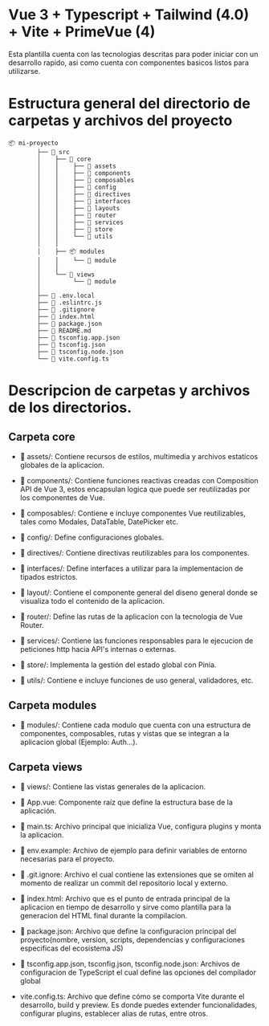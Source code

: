 # Vue 3 + Typescript + Tailwind (4.0) + Vite + PrimeVue (4)

Esta plantilla cuenta con las tecnologias descritas para poder iniciar con un desarrollo rapido, asi como cuenta con componentes
basicos listos para utilizarse.

# Estructura general del directorio de carpetas y archivos del proyecto

``` 
📦 mi-proyecto 
        ├── 📁 src 
        │    ├── 📁 core
        │    │    ├── 📁 assets  
        │    │    ├── 📁 components
        │    │    ├── 📁 composables 
        │    │    ├── 📁 config
        │    │    ├── 📁 directives
        │    │    ├── 📁 interfaces
        │    │    ├── 📁 layouts
        │    │    ├── 📁 router
        │    │    ├── 📁 services
        │    │    ├── 📁 store
        │    │    └── 📁 utils 
        │    │      
        │    ├── 📦 modules    
        │    │    └── 📁 module
        │    │
        │    └── 📁 views
        │         └── 📁 module
        │    
        ├── 📄 .env.local
        ├── 📄 .eslintrc.js
        ├── 📄 .gitignore
        ├── 📄 index.html
        ├── 📄 package.json
        ├── 📄 README.md
        ├── 📄 tsconfig.app.json
        ├── 📄 tsconfig.json
        ├── 📄 tsconfig.node.json 
        └── 📄 vite.config.ts 
```

# Descripcion de carpetas y archivos de los directorios.

## Carpeta core

* 📂 assets/: Contiene recursos de estilos, multimedia y archivos estaticos globales de la aplicacion.

* 📂 components/: Contiene funciones reactivas creadas con Composition API de Vue 3, estos encapsulan logica que puede ser reutilizadas por los componentes de Vue. 

* 📂 composables/: Contiene e incluye componentes Vue reutilizables, tales como Modales, DataTable, DatePicker etc. 

* 📂 config/: Define configuraciones globales.

* 📂 directives/: Contiene directivas reutilizables para los componentes.

* 📂 interfaces/: Define interfaces a utilizar para la implementacion de tipados estrictos.

* 📂 layout/: Contiene el componente general del diseno general donde se visualiza todo el contenido de la aplicacion.

* 📂 router/: Define las rutas de la aplicacion con la tecnologia de Vue Router.

* 📂 services/: Contiene las funciones responsables para le ejecucion de peticiones http hacia API's internas o externas. 

* 📂 store/: Implementa la gestión del estado global con Pinia.

* 📂 utils/: Contiene e incluye funciones de uso general, validadores, etc. 

## Carpeta modules

* 📂 modules/: Contiene cada modulo que cuenta con una estructura de componentes, composables, rutas y vistas que se integran a la aplicacion global (Ejemplo: Auth...).

## Carpeta views

* 📂 views/: Contiene las vistas generales de la aplicacion.

* 📄 App.vue: Componente raíz que define la estructura base de la aplicación.

* 📄 main.ts: Archivo principal que inicializa Vue, configura plugins y monta la aplicacion.

* 📄 env.example: Archivo de ejemplo para definir variables de entorno necesarias para el proyecto.

* 📄 .git.ignore: Archivo el cual contiene las extensiones que se omiten al momento de realizar un commit del repositorio local y externo.

* 📄 index.html: Archivo que es el punto de entrada principal de la aplicacion en tiempo de desarrollo y sirve como plantilla para la generacion del HTML final durante la compilacion.

* 📄 package.json: Archivo que define la configuracion principal del proyecto(nombre, version, scripts, dependencias y configuraciones especificas del ecosistema JS)

* 📄 tsconfig.app.json, tsconfig.json, tsconfig.node.json: Archivos de configuracion de TypeScript el cual define las opciones del compilador global

* vite.config.ts: Archivo que define cómo se comporta Vite durante el desarrollo, build y preview. Es donde puedes extender funcionalidades, configurar plugins, establecer alias de rutas, entre otros.
